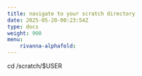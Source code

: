 ```yaml
---
title: navigate to your scratch directory
date: 2025-05-20-00:23:54Z
type: docs 
weight: 900
menu: 
    rivanna-alphafold:
---
```



cd /scratch/$USER

